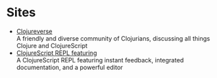 # Sites

- [Clojureverse](https://clojureverse.org/)
  <br/>A friendly and diverse community of Clojurians, discussing all things Clojure and ClojureScript
- [ClojureScript REPL featuring](https://clojurescript.io/)
  <br/>A ClojureScript REPL featuring instant feedback, integrated documentation, and a powerful editor